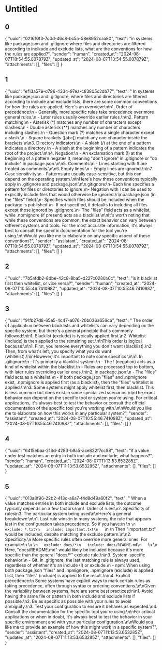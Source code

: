 # Untitled

## 0

{
  "uuid": "0216f0f3-7c0d-46c8-bc5a-58e8952caa80",
  "text": "in systems like package.json and .gitignore where files and directories are filtered according to inclkude and exclude lists, what are the conventions for how the rules are applied?",
  "sender": "human",
  "created_at": "2024-08-07T10:54:55.007879Z",
  "updated_at": "2024-08-07T10:54:55.007879Z",
  "attachments": [],
  "files": []
}

## 1

{
  "uuid": "ef13a579-d796-4334-97ea-c83805c2db77",
  "text": " In systems like package.json and .gitignore, where files and directories are filtered according to include and exclude lists, there are some common conventions for how the rules are applied. Here's an overview:\n\n1. Order of precedence:\n   - Generally, more specific rules take precedence over more general rules.\n   - Later rules usually override earlier rules.\n\n2. Pattern matching:\n   - Asterisk (*) matches any number of characters except slashes.\n   - Double asterisk (**) matches any number of characters including slashes.\n   - Question mark (?) matches a single character except a slash.\n   - Square brackets ([abc]) match any one character inside the brackets.\n\n3. Directory indicators:\n   - A slash (/) at the end of a pattern indicates a directory.\n   - A slash at the beginning of a pattern indicates the root of the project.\n\n4. Negation:\n   - An exclamation mark (!) at the beginning of a pattern negates it, meaning \"don't ignore\" in .gitignore or \"do include\" in package.json.\n\n5. Comments:\n   - Lines starting with # are treated as comments.\n\n6. Empty lines:\n   - Empty lines are ignored.\n\n7. Case sensitivity:\n   - Patterns are usually case-sensitive, but this can depend on the operating system.\n\nHere's how these conventions typically apply in .gitignore and package.json:\n\n.gitignore:\n- Each line specifies a pattern for files or directories to ignore.\n- Negation with ! can be used to explicitly include files that would otherwise be ignored.\n\npackage.json (in the \"files\" field):\n- Specifies which files should be included when the package is published.\n- If not specified, it defaults to including all files except those ignored by .gitignore.\n- The \"files\" field acts as a whitelist, while .npmignore (if present) acts as a blacklist.\n\nIt's worth noting that while these conventions are common, the exact behavior can vary between different systems and tools. For the most accurate information, it's always best to consult the specific documentation for the tool you're using.\n\nWould you like me to elaborate on any specific aspect of these conventions?",
  "sender": "assistant",
  "created_at": "2024-08-07T10:54:55.007879Z",
  "updated_at": "2024-08-07T10:54:55.007879Z",
  "attachments": [],
  "files": []
}

## 2

{
  "uuid": "7b5afdb2-8dbe-42c8-8ba5-d227c0280a0c",
  "text": "is it blacklist first then whitelist, or vice versa?",
  "sender": "human",
  "created_at": "2024-08-07T10:55:46.741098Z",
  "updated_at": "2024-08-07T10:55:46.741098Z",
  "attachments": [],
  "files": []
}

## 3

{
  "uuid": "91fb27d8-65a5-4c47-a076-20b036a656ca",
  "text": " The order of application between blacklists and whitelists can vary depending on the specific system, but there's a general principle that's commonly followed:\n\n1. Blacklist (exclude) is typically applied first.\n2. Whitelist (include) is then applied to the remaining set.\n\nThis order is logical because:\n\n1. First, you remove everything you don't want (blacklist).\n2. Then, from what's left, you specify what you do want (whitelist).\n\nHowever, it's important to note some specifics:\n\n1. In .gitignore:\n   - It's primarily a blacklist system.\n   - The ! (negation) acts as a kind of whitelist within the blacklist.\n   - Rules are processed top to bottom, with later rules overriding earlier ones.\n\n2. In package.json:\n   - The \"files\" field acts as a whitelist.\n   - If both package.json \"files\" and .npmignore exist, .npmignore is applied first (as a blacklist), then the \"files\" whitelist is applied.\n\n3. Some systems might apply whitelist first, then blacklist. This is less common but does exist in some specialized scenarios.\n\nThe exact behavior can depend on the specific tool or system you're using. For critical applications, it's always best to test the behavior or consult the official documentation of the specific tool you're working with.\n\nWould you like me to elaborate on how this works in any particular system?",
  "sender": "assistant",
  "created_at": "2024-08-07T10:55:46.741098Z",
  "updated_at": "2024-08-07T10:55:46.741098Z",
  "attachments": [],
  "files": []
}

## 4

{
  "uuid": "6415ebaa-216d-4283-b9a5-ace822f7cc98",
  "text": "if a value under test matches an entry in both include and exclude, what happens?",
  "sender": "human",
  "created_at": "2024-08-07T11:13:53.653285Z",
  "updated_at": "2024-08-07T11:13:53.653285Z",
  "attachments": [],
  "files": []
}

## 5

{
  "uuid": "013a8f96-22b2-413c-a6a7-f4d8d49a60f2",
  "text": " When a value matches entries in both include and exclude lists, the outcome typically depends on a few factors:\n\n1. Order of rules\n2. Specificity of rules\n3. The particular system being used\n\nHere's a general breakdown:\n\n1. Last rule wins:\n   In many systems, the rule that appears last in the configuration takes precedence. So if you have:\n   \n   ```\n   exclude: *.txt\n   include: important.txt\n   ```\n   \n   Then \"important.txt\" would be included, despite matching the exclude pattern.\n\n2. Specificity:\n   More specific rules often override more general ones. For example:\n   \n   ```\n   exclude: docs/*\n   include: docs/README.md\n   ```\n   \n   Here, \"docs/README.md\" would likely be included because it's more specific than the general \"docs/*\" exclude rule.\n\n3. System-specific behavior:\n   - Git: In .gitignore, the last matching rule is always used, regardless of whether it's an include (!) or exclude.\n   - npm: When using both package.json \"files\" and .npmignore, .npmignore (exclude) is applied first, then \"files\" (include) is applied to the result.\n\n4. Explicit precedence:\n   Some systems have explicit ways to mark certain rules as taking precedence, often through syntax or ordering conventions.\n\nGiven the variability between systems, here are some best practices:\n\n1. Avoid having the same file or pattern in both include and exclude lists if possible.\n2. Be as specific as possible with your rules to avoid ambiguity.\n3. Test your configuration to ensure it behaves as expected.\n4. Consult the documentation for the specific tool you're using.\n\nFor critical applications or when in doubt, it's always best to test the behavior in your specific environment and with your particular configuration.\n\nWould you like me to provide an example of how this might work in a specific system?",
  "sender": "assistant",
  "created_at": "2024-08-07T11:13:53.653285Z",
  "updated_at": "2024-08-07T11:13:53.653285Z",
  "attachments": [],
  "files": []
}
